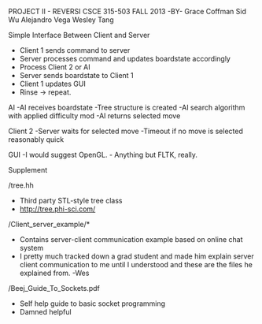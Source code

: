 PROJECT II - REVERSI
CSCE 315-503
FALL 2013
	-BY-
Grace Coffman
Sid Wu
Alejandro Vega
Wesley Tang

Simple Interface Between Client and Server
- Client 1 sends command to server
- Server processes command and updates boardstate accordingly
- Process Client 2 or AI
- Server sends boardstate to Client 1
- Client 1 updates GUI
- Rinse -> repeat.

AI
	-AI receives boardstate
	-Tree structure is created
	-AI search algorithm with applied difficulty mod
	-AI returns selected move

Client 2
	-Server waits for selected move
	-Timeout if no move is selected reasonably quick

GUI
	-I would suggest OpenGL.
	- Anything but FLTK, really. 
	

Supplement
	
/tree.hh
- Third party STL-style tree class
- http://tree.phi-sci.com/

/Client_server_example/*
- Contains server-client communication example based on online chat system
- I pretty much tracked down a grad student and made him explain server 
  client communication to me until I understood and these are the files 
  he explained from. -Wes

/Beej_Guide_To_Sockets.pdf
- Self help guide to basic socket programming
- Damned helpful


